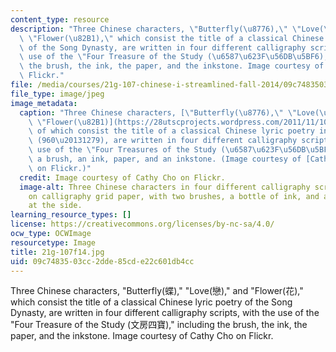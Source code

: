```yaml
---
content_type: resource
description: "Three Chinese characters, \"Butterfly(\u8776),\" \"Love(\u6200),\" and\
  \ \"Flower(\u82B1),\" which consist the title of a classical Chinese lyric poetry\
  \ of the Song Dynasty, are written in four different calligraphy scripts, with the\
  \ use of the \"Four Treasure of the Study (\u6587\u623F\u56DB\u5BF6),\" including\
  \ the brush, the ink, the paper, and the inkstone. Image courtesy of Cathy Cho on\
  \ Flickr."
file: /media/courses/21g-107-chinese-i-streamlined-fall-2014/09c7483503cc2dde85cde22c601db4cc_21g-107f14.jpg
file_type: image/jpeg
image_metadata:
  caption: "Three Chinese characters, [\"Butterfly(\u8776),\" \"Love(\u6200),\" and\
    \ \"Flower(\u82B1)](https://28utscprojects.wordpress.com/2011/11/10/s028/),\"\
    \ of which consist the title of a classical Chinese lyric poetry in the Song Dynasty\
    \ (960\u20131279), are written in four different calligraphy scripts, with the\
    \ use of the \"Four Treasures of the Study (\u6587\u623F\u56DB\u5BF6),\" including\
    \ a brush, an ink, paper, and an inkstone. (Image courtesy of [Cathy Cho](https://www.flickr.com/photos/cathy_cho/14795506723/)\
    \ on Flickr.)"
  credit: Image courtesy of Cathy Cho on Flickr.
  image-alt: Three Chinese characters in four different calligraphy scripts written
    on calligraphy grid paper, with two brushes, a bottle of ink, and an inkstone
    at the side.
learning_resource_types: []
license: https://creativecommons.org/licenses/by-nc-sa/4.0/
ocw_type: OCWImage
resourcetype: Image
title: 21g-107f14.jpg
uid: 09c74835-03cc-2dde-85cd-e22c601db4cc
---
```

Three Chinese characters, "Butterfly(蝶)," "Love(戀)," and "Flower(花)," which consist the title of a classical Chinese lyric poetry of the Song Dynasty, are written in four different calligraphy scripts, with the use of the "Four Treasure of the Study (文房四寶)," including the brush, the ink, the paper, and the inkstone. Image courtesy of Cathy Cho on Flickr.